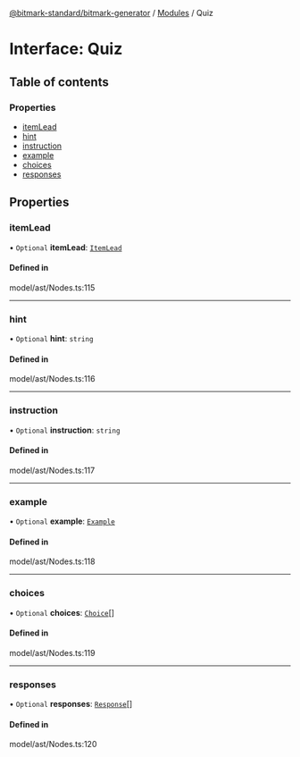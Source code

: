 [@bitmark-standard/bitmark-generator](../API.md) / [Modules](../modules.md) / Quiz

# Interface: Quiz

## Table of contents

### Properties

- [itemLead](Quiz.md#itemLead)
- [hint](Quiz.md#hint)
- [instruction](Quiz.md#instruction)
- [example](Quiz.md#example)
- [choices](Quiz.md#choices)
- [responses](Quiz.md#responses)

## Properties

### itemLead

• `Optional` **itemLead**: [`ItemLead`](ItemLead.md)

#### Defined in

model/ast/Nodes.ts:115

___

### hint

• `Optional` **hint**: `string`

#### Defined in

model/ast/Nodes.ts:116

___

### instruction

• `Optional` **instruction**: `string`

#### Defined in

model/ast/Nodes.ts:117

___

### example

• `Optional` **example**: [`Example`](../modules.md#Example)

#### Defined in

model/ast/Nodes.ts:118

___

### choices

• `Optional` **choices**: [`Choice`](Choice.md)[]

#### Defined in

model/ast/Nodes.ts:119

___

### responses

• `Optional` **responses**: [`Response`](Response.md)[]

#### Defined in

model/ast/Nodes.ts:120
